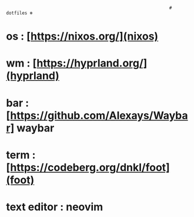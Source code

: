                                                                   # dotfiles ❄️

# os : [https://nixos.org/](nixos)

# wm : [https://hyprland.org/](hyprland)

# bar : [https://github.com/Alexays/Waybar] waybar

# term : [https://codeberg.org/dnkl/foot](foot)

# text editor : neovim
